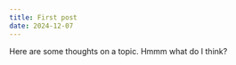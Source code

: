 ```yaml
---
title: First post
date: 2024-12-07
---
```


Here are some thoughts on a topic. Hmmm what do I think?
